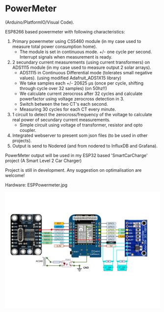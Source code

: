 PowerMeter
==========
(Arduino/PlatformIO/Visual Code).

ESP8266 based powermeter with following characteristics:

1. Primary powermeter using CS5460 module  (in my case used to measure total power consumption home).
	- The module is set in continuous mode. +/- one cycle per second. Interrupt signals when measurement is ready.
2. 2 secundary current measurements (using current transformers) on ADS1115 module (in my case used to measure output 2 solar arrays).
    - ADS1115 in Continuous Differential mode (tolerates small negative values). (using modified Adafruit_ADS1X15 library)
    - We take samples each +/- 20625 µs (once per cycle, shifting through cycle over 32 samples) (on 50hz!!)
    - We calculate current zerocross after 32 cycles and calculate powerfactor using voltage zerocross detection in 3.
    - Switch between the two CT's each second.
    - Measuring 30 cycles for each CT every minute.
3. 1 circuit to detect the zerocross/frequency of the voltage to calculate real power of secundary current measurements.
    - Simple circuit using voltage of transformer, resistor and opto coupler.
4. Integrated webserver to present som json files (to be used in other projects).
5. Output is send to Nodered (and from nodered to InfluxDB and Grafana).

PowerMeter output will be used in my ESP32 based 'SmartCarCharge' project (A Smart Level 2 Car Charger)

Project is still in development. Any suggestion on optimalisation are welcome!

Hardware: ESPPowermeter.jpg

![ESPPowermeter.jpg](./ESPPowermeter.jpg)

